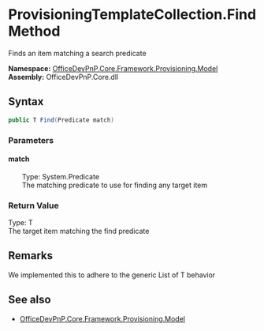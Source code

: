 # ProvisioningTemplateCollection.Find Method  
Finds an item matching a search predicate  

**Namespace:** [OfficeDevPnP.Core.Framework.Provisioning.Model](OfficeDevPnP.Core.Framework.Provisioning.Model.md)  
**Assembly:** OfficeDevPnP.Core.dll  
## Syntax
```C#
public T Find(Predicate match)
```
### Parameters
#### match  
&emsp;&emsp;Type: System.Predicate  
&emsp;&emsp;The matching predicate to use for finding any target item  

### Return Value
Type: T  
The target item matching the find predicate

## Remarks 
We implemented this to adhere to the generic List of T behavior
## See also
- [OfficeDevPnP.Core.Framework.Provisioning.Model](OfficeDevPnP.Core.Framework.Provisioning.Model.md)
